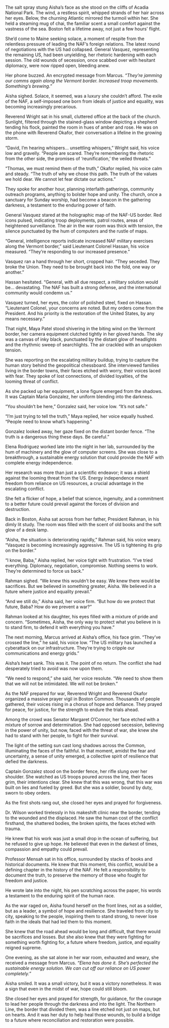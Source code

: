 The salt spray stung Aisha’s face as she stood on the cliffs of Acadia National Park. The wind, a restless spirit, whipped strands of her hair across her eyes. Below, the churning Atlantic mirrored the turmoil within her. She held a steaming mug of chai, the familiar scent a small comfort against the vastness of the sea. Boston felt a lifetime away, not just a few hours’ flight.

She’d come to Maine seeking solace, a moment of respite from the relentless pressure of leading the NAF’s foreign relations. The latest round of negotiations with the US had collapsed. General Vasquez, representing the remaining US, had been unyielding, her rhetoric hardening with each session. The old wounds of secession, once scabbed over with hesitant diplomacy, were now ripped open, bleeding anew.

Her phone buzzed. An encrypted message from Marcus. *“They’re jamming our comms again along the Vermont border. Increased troop movements. Something’s brewing.”*

Aisha sighed. Solace, it seemed, was a luxury she couldn’t afford. The exile of the NAF, a self-imposed one born from ideals of justice and equality, was becoming increasingly precarious.

Reverend Wright sat in his small, cluttered office at the back of the church. Sunlight, filtered through the stained-glass window depicting a shepherd tending his flock, painted the room in hues of amber and rose. He was on the phone with Reverend Okafor, their conversation a lifeline in the growing storm.

“David, I’m hearing whispers… unsettling whispers,” Wright said, his voice low and gravelly. “People are scared. They’re remembering the rhetoric from the other side, the promises of ‘reunification,’ the veiled threats.”

“Thomas, we must remind them of the truth,” Okafor replied, his voice calm and steady. “The truth of why we chose this path. The truth of the values we hold dear. We cannot let fear dictate our actions.”

They spoke for another hour, planning interfaith gatherings, community outreach programs, anything to bolster hope and unity. The church, once a sanctuary for Sunday worship, had become a beacon in the gathering darkness, a testament to the enduring power of faith.

General Vasquez stared at the holographic map of the NAF-US border. Red icons pulsed, indicating troop deployments, patrol routes, areas of heightened surveillance. The air in the war room was thick with tension, the silence punctuated by the hum of computers and the rustle of maps.

“General, intelligence reports indicate increased NAF military exercises along the Vermont border,” said Lieutenant Colonel Hassan, his voice measured. “They’re responding to our increased presence.”

Vasquez ran a hand through her short, cropped hair. “They seceded. They broke the Union. They need to be brought back into the fold, one way or another.”

Hassan hesitated. “General, with all due respect, a military solution would be… devastating. The NAF has built a strong defense, and the international community would condemn us.”

Vasquez turned, her eyes, the color of polished steel, fixed on Hassan. “Lieutenant Colonel, your concerns are noted. But my orders come from the President. And his priority is the restoration of the United States, by any means necessary.”

That night, Maya Patel stood shivering in the biting wind on the Vermont border, her camera equipment clutched tightly in her gloved hands. The sky was a canvas of inky black, punctuated by the distant glow of headlights and the rhythmic sweep of searchlights. The air crackled with an unspoken tension.

She was reporting on the escalating military buildup, trying to capture the human story behind the geopolitical chessboard. She interviewed families living in the border towns, their faces etched with worry, their voices laced with fear. They spoke of lost connections, of divided loyalties, of the looming threat of conflict.

As she packed up her equipment, a lone figure emerged from the shadows. It was Captain Maria Gonzalez, her uniform blending into the darkness.

“You shouldn’t be here,” Gonzalez said, her voice low. “It’s not safe.”

“I’m just trying to tell the truth,” Maya replied, her voice equally hushed. “People need to know what’s happening.”

Gonzalez looked away, her gaze fixed on the distant border fence. “The truth is a dangerous thing these days. Be careful.”

Elena Rodriguez worked late into the night in her lab, surrounded by the hum of machinery and the glow of computer screens. She was close to a breakthrough, a sustainable energy solution that could provide the NAF with complete energy independence.

Her research was more than just a scientific endeavor; it was a shield against the looming threat from the US. Energy independence meant freedom from reliance on US resources, a crucial advantage in the escalating conflict.

She felt a flicker of hope, a belief that science, ingenuity, and a commitment to a better future could prevail against the forces of division and destruction.

Back in Boston, Aisha sat across from her father, President Rahman, in his dimly lit study. The room was filled with the scent of old books and the soft glow of a desk lamp.

“Aisha, the situation is deteriorating rapidly,” Rahman said, his voice weary. “Vasquez is becoming increasingly aggressive. The US is tightening its grip on the border.”

“I know, Baba,” Aisha replied, her voice tight with frustration. “I’ve tried everything. Diplomacy, negotiation, compromise. Nothing seems to work. They’re determined to force us back.”

Rahman sighed. “We knew this wouldn’t be easy. We knew there would be sacrifices. But we believed in something greater, Aisha. We believed in a future where justice and equality prevail.”

“And we still do,” Aisha said, her voice firm. “But how do we protect that future, Baba? How do we prevent a war?”

Rahman looked at his daughter, his eyes filled with a mixture of pride and concern. “Sometimes, Aisha, the only way to protect what you believe in is to stand firm, to defend it with everything you have.”

The next morning, Marcus arrived at Aisha’s office, his face grim. “They’ve crossed the line,” he said, his voice low. “The US military has launched a cyberattack on our infrastructure. They’re trying to cripple our communications and energy grids.”

Aisha’s heart sank. This was it. The point of no return. The conflict she had desperately tried to avoid was now upon them.

“We need to respond,” she said, her voice resolute. “We need to show them that we will not be intimidated. We will not be broken.”

As the NAF prepared for war, Reverend Wright and Reverend Okafor organized a massive prayer vigil in Boston Common. Thousands of people gathered, their voices rising in a chorus of hope and defiance. They prayed for peace, for justice, for the strength to endure the trials ahead.

Among the crowd was Senator Margaret O’Connor, her face etched with a mixture of sorrow and determination. She had opposed secession, believing in the power of unity, but now, faced with the threat of war, she knew she had to stand with her people, to fight for their survival.

The light of the setting sun cast long shadows across the Common, illuminating the faces of the faithful. In that moment, amidst the fear and uncertainty, a sense of unity emerged, a collective spirit of resilience that defied the darkness.

Captain Gonzalez stood on the border fence, her rifle slung over her shoulder. She watched as US troops poured across the line, their faces grim, their intentions clear. She knew that this was wrong, that this war was built on lies and fueled by greed. But she was a soldier, bound by duty, sworn to obey orders.

As the first shots rang out, she closed her eyes and prayed for forgiveness.

Dr. Wilson worked tirelessly in his makeshift clinic near the border, tending to the wounded and the displaced. He saw the human cost of the conflict firsthand, the shattered bodies, the broken spirits, the faces etched with trauma.

He knew that his work was just a small drop in the ocean of suffering, but he refused to give up hope. He believed that even in the darkest of times, compassion and empathy could prevail.

Professor Mensah sat in his office, surrounded by stacks of books and historical documents. He knew that this moment, this conflict, would be a defining chapter in the history of the NAF. He felt a responsibility to document the truth, to preserve the memory of those who fought for freedom and justice.

He wrote late into the night, his pen scratching across the paper, his words a testament to the enduring spirit of the human race.

As the war raged on, Aisha found herself on the front lines, not as a soldier, but as a leader, a symbol of hope and resilience. She traveled from city to city, speaking to the people, inspiring them to stand strong, to never lose faith in the ideals that had led them to this moment.

She knew that the road ahead would be long and difficult, that there would be sacrifices and losses. But she also knew that they were fighting for something worth fighting for, a future where freedom, justice, and equality reigned supreme.

One evening, as she sat alone in her war room, exhausted and weary, she received a message from Marcus. *“Elena has done it. She’s perfected the sustainable energy solution. We can cut off our reliance on US power completely.”*

Aisha smiled. It was a small victory, but it was a victory nonetheless. It was a sign that even in the midst of war, hope could still bloom.

She closed her eyes and prayed for strength, for guidance, for the courage to lead her people through the darkness and into the light. The Northern Line, the border that divided them, was a line etched not just on maps, but on hearts. And it was her duty to help heal those wounds, to build a bridge to a future where reconciliation and restoration were possible.